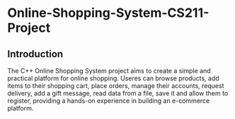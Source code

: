 # Online-Shopping-System-CS211-Project

<h2>Introduction</h2>

The C++ Online Shopping System project aims to create a simple and practical platform for online shopping. Useres can browse products, add items to their shopping cart, place orders, manage their accounts, request delivery, add a gift message, read data from a file, save it and allow them to register, providing a hands-on experience in building an e-commerce platform.
